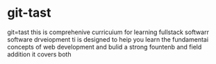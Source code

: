 # git-tast
git=tast
this  is  comprehenive  curricuium  for  learning  fullstack  softwarr  software  drveiopment  ti  is  designed  to  heip  you  learn  the  fundamentai  concepts  of  web  development  and  bulid  a  strong  fountenb  and  field  addition  it  covers  both  
